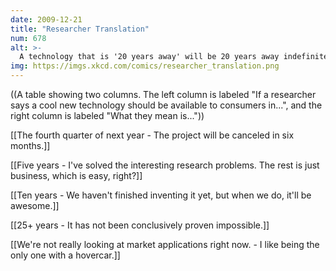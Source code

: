 ```yaml
---
date: 2009-12-21
title: "Researcher Translation"
num: 678
alt: >-
  A technology that is '20 years away' will be 20 years away indefinitely.
img: https://imgs.xkcd.com/comics/researcher_translation.png
---
```

((A table showing two columns. The left column is labeled "If a researcher says a cool new technology should be available to consumers in...", and the right column is labeled "What they mean is..."))

[[The fourth quarter of next year - The project will be canceled in six months.]]

[[Five years - I've solved the interesting research problems. The rest is just business, which is easy, right?]]

[[Ten years - We haven't finished inventing it yet, but when we do, it'll be awesome.]]

[[25+ years - It has not been conclusively proven impossible.]]

[[We're not really looking at market applications right now. - I like being the only one with a hovercar.]]

